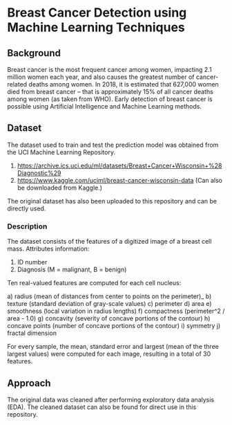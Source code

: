 # Breast Cancer Detection using Machine Learning Techniques
## Background
Breast cancer is the most frequent cancer among women, impacting 2.1 million women each year, and also causes the greatest number of cancer-related deaths among women. In 2018, it is estimated that 627,000 women died from breast cancer – that is approximately 15% of all cancer deaths among women (as taken from WHO). Early detection of breast cancer is possible using Artificial Intelligence and Machine Learning methods. 
## Dataset
The dataset used to train and test the prediction model was obtained from the UCI Machine Learning Repository.
1. https://archive.ics.uci.edu/ml/datasets/Breast+Cancer+Wisconsin+%28Diagnostic%29
2. https://www.kaggle.com/uciml/breast-cancer-wisconsin-data (Can also be downloaded from Kaggle.)

The original dataset has also been uploaded to this repository and can be directly used.
### Description
The dataset consists of the features of a digitized image of a breast cell mass. 
Attributes information:
1) ID number
2) Diagnosis (M = malignant, B = benign)

Ten real-valued features are computed for each cell nucleus:

a) radius (mean of distances from center to points on the perimeter)_
b) texture (standard deviation of gray-scale values)
c) perimeter
d) area
e) smoothness (local variation in radius lengths)
f) compactness (perimeter^2 / area - 1.0)
g) concavity (severity of concave portions of the contour)
h) concave points (number of concave portions of the contour)
i) symmetry
j) fractal dimension 

For every sample, the mean, standard error and largest (mean of the three largest values) were computed for each image, resulting in a total of 30 features.
## Approach
The original data was cleaned after performing exploratory data analysis (EDA). The cleaned dataset can also be found for direct use in this repository. 

